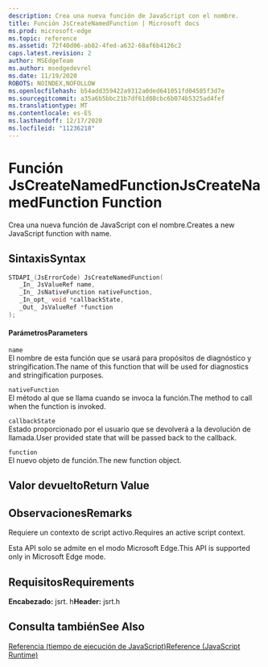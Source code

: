```yaml
---
description: Crea una nueva función de JavaScript con el nombre.
title: Función JsCreateNamedFunction | Microsoft docs
ms.prod: microsoft-edge
ms.topic: reference
ms.assetid: 72f40d06-ab82-4fed-a632-68af6b4126c2
caps.latest.revision: 2
author: MSEdgeTeam
ms.author: msedgedevrel
ms.date: 11/19/2020
ROBOTS: NOINDEX,NOFOLLOW
ms.openlocfilehash: b54add359422a9312a0ded641051fd04585f3d7e
ms.sourcegitcommit: a35a6b5bbc21b7df61d08cbc6b074b5325ad4fef
ms.translationtype: MT
ms.contentlocale: es-ES
ms.lasthandoff: 12/17/2020
ms.locfileid: "11236218"
---
```

# <span data-ttu-id="2be6f-103">Función JsCreateNamedFunction</span><span class="sxs-lookup"><span data-stu-id="2be6f-103">JsCreateNamedFunction Function</span></span>

<span data-ttu-id="2be6f-104">Crea una nueva función de JavaScript con el nombre.</span><span class="sxs-lookup"><span data-stu-id="2be6f-104">Creates a new JavaScript function with name.</span></span>
  
## <span data-ttu-id="2be6f-105">Sintaxis</span><span class="sxs-lookup"><span data-stu-id="2be6f-105">Syntax</span></span>  
  
```cpp  
STDAPI_(JsErrorCode) JsCreateNamedFunction(  
   _In_ JsValueRef name,  
   _In_ JsNativeFunction nativeFunction,  
   _In_opt_ void *callbackState,  
   _Out_ JsValueRef *function  
);  
```  
  
#### <span data-ttu-id="2be6f-106">Parámetros</span><span class="sxs-lookup"><span data-stu-id="2be6f-106">Parameters</span></span>  
 `name`  
 <span data-ttu-id="2be6f-107">El nombre de esta función que se usará para propósitos de diagnóstico y stringification.</span><span class="sxs-lookup"><span data-stu-id="2be6f-107">The name of this function that will be used for diagnostics and stringification purposes.</span></span>  
  
 `nativeFunction`  
 <span data-ttu-id="2be6f-108">El método al que se llama cuando se invoca la función.</span><span class="sxs-lookup"><span data-stu-id="2be6f-108">The method to call when the function is invoked.</span></span>  
  
 `callbackState`  
 <span data-ttu-id="2be6f-109">Estado proporcionado por el usuario que se devolverá a la devolución de llamada.</span><span class="sxs-lookup"><span data-stu-id="2be6f-109">User provided state that will be passed back to the callback.</span></span>  
  
 `function`  
 <span data-ttu-id="2be6f-110">El nuevo objeto de función.</span><span class="sxs-lookup"><span data-stu-id="2be6f-110">The new function object.</span></span>  
  
## <span data-ttu-id="2be6f-111">Valor devuelto</span><span class="sxs-lookup"><span data-stu-id="2be6f-111">Return Value</span></span>  
  
## <span data-ttu-id="2be6f-112">Observaciones</span><span class="sxs-lookup"><span data-stu-id="2be6f-112">Remarks</span></span>  
 <span data-ttu-id="2be6f-113">Requiere un contexto de script activo.</span><span class="sxs-lookup"><span data-stu-id="2be6f-113">Requires an active script context.</span></span>  
  
 <span data-ttu-id="2be6f-114">Esta API solo se admite en el modo Microsoft Edge.</span><span class="sxs-lookup"><span data-stu-id="2be6f-114">This API is supported only in Microsoft Edge mode.</span></span>  
  
## <span data-ttu-id="2be6f-115">Requisitos</span><span class="sxs-lookup"><span data-stu-id="2be6f-115">Requirements</span></span>  
 <span data-ttu-id="2be6f-116">**Encabezado:** jsrt. h</span><span class="sxs-lookup"><span data-stu-id="2be6f-116">**Header:** jsrt.h</span></span>  
  
## <span data-ttu-id="2be6f-117">Consulta también</span><span class="sxs-lookup"><span data-stu-id="2be6f-117">See Also</span></span>  
 [<span data-ttu-id="2be6f-118">Referencia (tiempo de ejecución de JavaScript)</span><span class="sxs-lookup"><span data-stu-id="2be6f-118">Reference (JavaScript Runtime)</span></span>](../chakra-hosting/reference-javascript-runtime.md)
